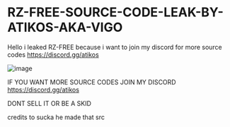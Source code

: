 # RZ-FREE-SOURCE-CODE-LEAK-BY-ATIKOS-AKA-VIGO
Hello i leaked RZ-FREE because i want to join my discord for more source codes https://discord.gg/atikos


![image](https://github.com/AtikosVigo/RZ-FREE-SOURCE-CODE-LEAK-BY-ATIKOS-AKA-VIGO/assets/157991441/6fa37548-8d83-4726-b887-bfc1df043cb1)


IF YOU WANT MORE SOURCE CODES JOIN MY DISCORD https://discord.gg/atikos


DONT SELL IT OR BE A SKID

credits to sucka he made that src

